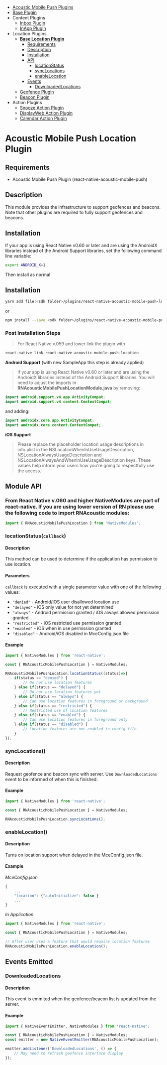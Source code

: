 <ul id='nav'>
	<li><a href='index.html'>Acoustic Mobile Push Plugins</a></li>
	<li><a href='react-native-acoustic-mobile-push.html'>Base Plugin</a></li>
	<li>
		Content Plugins
		<ul>
			<li><a href="react-native-acoustic-mobile-push-inbox.html">Inbox Plugin</a></li>
			<li><a href="react-native-acoustic-mobile-push-inapp.html">InApp Plugin</a></li>
		</ul>
	</li>
	<li>
		Location Plugins
		<ul>
			<li>
				<a href="#readme"><b>Base Location Plugin</b></a>
				<ul>
					<li><a href="#requirements">Requirements</a></li>
					<li><a href="#description">Description</a></li>
					<li><a href="#installation">Installation</a></li>
					<li>
						<a href="#module-api">API</a>
						<ul>
							<li><a href="#user-content-locationstatuscallback">locationStatus</a></li>
							<li><a href="#synclocations">syncLocations</a></li>
							<li><a href="#enablelocation">enableLocation</a></li>
						</ul>
					</li>
					<li>
						<a href="#user-content-events-emitted">Events</a>
						<ul>
							<li><a href="downloadedlocations">DownloadedLocations</a></li>
						</ul>
					</li>
				</ul>
			</li>
			<li><a href="react-native-acoustic-mobile-push-geofence.html">Geofence Plugin</a></li>
			<li><a href="react-native-acoustic-mobile-push-beacon.html">Beacon Plugin</a></li>
		</ul>
	</li>
	<li>
		Action Plugins
		<ul>
			<li><a href="react-native-acoustic-mobile-push-snooze.html">Snooze Action Plugin</a></li>
			<li><a href="react-native-acoustic-mobile-push-displayweb.html">DisplayWeb Action Plugin</a></li>
			<li><a href="react-native-acoustic-mobile-push-calendar.html">Calendar Action Plugin</a></li>
		</ul>
	</li>
</ul>

# Acoustic Mobile Push Location Plugin

## Requirements
- Acoustic Mobile Push Plugin (react-native-acoustic-mobile-push) 

## Description
This module provides the infrastructure to support geofences and beacons. Note that other plugins are required to fully support geofences and beacons.

## Installation
If your app is using React Native v0.60 or later and are using the AndroidX libraries instead of the Android Support libraries, set the following command line variable:
```sh
export ANDROID_X=1
```

Then install as normal

## Installation
```sh
yarn add file:<sdk folder>/plugins/react-native-acoustic-mobile-push-location
```
or 
```sh
npm install --save <sdk folder>/plugins/react-native-acoustic-mobile-push-location
```

### Post Installation Steps
> For React Native v.059 and lower link the plugin with
```sh
react-native link react-native-acoustic-mobile-push-location
```

**Android Support** (with new SampleApp this step is already applied)

>If your app is using React Native v0.60 or later and are using the AndroidX libraries instead of the Android Support libraries. You will need to adjust the imports in **RNAcousticMobilePushLocationModule.java** by removing:
```java
import android.support.v4.app.ActivityCompat;
import android.support.v4.content.ContextCompat;
```
and adding:
```java
import androidx.core.app.ActivityCompat;
import androidx.core.content.ContextCompat;
```

**iOS Support**
> Please replace the placeholder location usage descriptions in info.plist in the NSLocationWhenInUseUsageDescription, NSLocationAlwaysUsageDescription and NSLocationAlwaysAndWhenInUseUsageDescription keys. These values help inform your users how you're going to respectfully use the access.

## Module API

### From React Native v.060 and higher NativeModules are part of react-native. If you are using lower version of RN please use the following code to import RNAcoustic modules:

```js
import { RNAcousticMobilePushLocation } from 'NativeModules';
````

### locationStatus(`callback`)

#### Description 
This method can be used to determine if the application has permission to use location.

#### Parameters
`callback` is executed with a single parameter value with one of the following values:
- `"denied"` - Android/iOS user disallowed location use
- `"delayed"` - iOS only value for not yet determined
- `"always"` - Android permission granted / iOS always allowed permission granted
- `"restricted"` - iOS restricted use permission granted
- `"enabled"` - iOS when in use permission granted
- `"disabled"` - Android/iOS disabled in MceConfig.json file

#### Example
```js
import { NativeModules } from 'react-native';

const { RNAcousticMobilePushLocation } = NativeModules;

RNAcousticMobilePushLocation.locationStatus((status)=>{
	if(status == "denied") {
		// Do not use location features
	} else if(status == "delayed") {
		// Do not use location features yet
	} else if(status == "always") {
		// Can use location features in foreground or background
	} else if(status == "restricted") {
		// Restricted use of location features
	} else if(status == "enabled") {
		// Can use location features in foreground only
	} else if(status == "disabled") {
		// Location features are not enabled in config file
	}
});
```

### syncLocations()

#### Description
Request geofence and beacon sync with server. Use `DownloadedLocations` event to be informed of when this is finished.

#### Example
```js
import { NativeModules } from 'react-native';

const { RNAcousticMobilePushLocation } = NativeModules;

RNAcousticMobilePushLocation.syncLocations();
```

### enableLocation()

#### Description
Turns on location support when delayed in the MceConfig.json file.

#### Example
*MceConfig.json*
```js
{
	...
	"location": {"autoInitialize": false }
	...
}
```

*In Application*
```js
import { NativeModules } from 'react-native';

const { RNAcousticMobilePushLocation } = NativeModules;

// After user uses a feature that would require location features
RNAcousticMobilePushLocation.enableLocation();
```

## Events Emitted

### DownloadedLocations

#### Description
This event is emmited when the geofence/beacon list is updated from the server.

#### Example
```js
import { NativeEventEmitter, NativeModules } from 'react-native';

const { RNAcousticMobilePushLocation } = NativeModules;
const emitter = new NativeEventEmitter(RNAcousticMobilePushLocation);

emitter.addListener('DownloadedLocations', () => { 
	// May need to refresh geofence interface display
});
```



